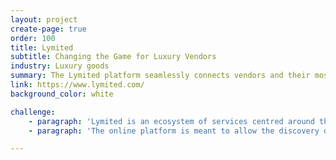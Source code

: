 ```yaml
---
layout: project
create-page: true
order: 100
title: Lymited
subtitle: Changing the Game for Luxury Vendors
industry: Luxury goods
summary: The Lymited platform seamlessly connects vendors and their most sought-after pieces with a targeted global audience of discerning buyers.
link: https://www.lymited.com/
background_color: white

challenge:
    - paragraph: 'Lymited is an ecosystem of services centred around the buying, selling, investment and enjoyment in limited edition goods, rare artefacts and works of art. The intention is to disintermediate the auction market space by providing a marketplace for people interested in these assets to trade in the comfort of knowing the assets are genuine, fairly priced and with competitive commission.'
    - paragraph: 'The online platform is meant to allow the discovery of appealing items by browsing or searching, and to verify their status/authenticity. You will then be able to purchase items outright and make payment. If a person registers as a Vendor, they are able to upload  items for sale for which you would receive payment. Vendors and other approved contributors will be able to upload articles about collectable items, allow the fractional sale and purchase of items to allow for peer-to-peer investment opportunities in high value items that can increase in value.'

---
```

